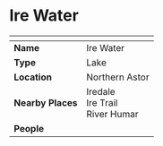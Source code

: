 # Ire Water

| []() | |
| --- | --- |
| **Name** | Ire Water |
| **Type** | Lake |
| **Location** | Northern Astor |
| **Nearby Places** | Iredale<br />Ire Trail<br />River Humar |
| **People** | |
